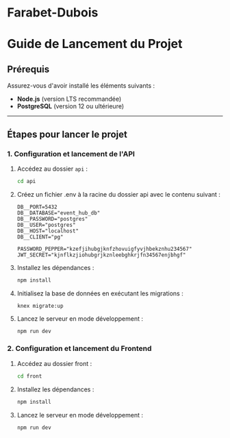 # Farabet-Dubois

# Guide de Lancement du Projet

## Prérequis
Assurez-vous d'avoir installé les éléments suivants :
- **Node.js** (version LTS recommandée)
- **PostgreSQL** (version 12 ou ultérieure)

---

## Étapes pour lancer le projet

### 1. Configuration et lancement de l'API
1. Accédez au dossier `api` :
   ```bash
   cd api
   ```

 2. Créez un fichier .env à la racine du dossier api avec le contenu suivant :

    ```
    DB__PORT=5432
    DB__DATABASE="event_hub_db"
    DB__PASSWORD="postgres"
    DB__USER="postgres"
    DB__HOST="localhost"
    DB__CLIENT="pg"

    PASSWORD_PEPPER="kzefjihubgjknfzhovuigfyvjhbekznhu234567"
    JWT_SECRET="kjnflkzjiohubgrjkznleebghkrjfn34567enjbhgf"
    ```
 3. Installez les dépendances :

    ```bash
    npm install
    ```

 4. Initialisez la base de données en exécutant les migrations :

    ```
    knex migrate:up
    ```

 5. Lancez le serveur en mode développement :
    
    ```bash
    npm run dev
    ```

### 2. Configuration et lancement du Frontend

 1. Accédez au dossier front :

    ```bash
    cd front
    ```
 2. Installez les dépendances :

    ```bash
    npm install
    ```

3. Lancez le serveur en mode développement :
    
    ```bash
    npm run dev
    ```
